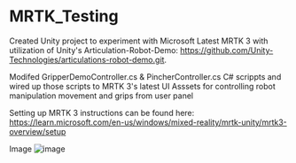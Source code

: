 # MRTK_Testing
Created Unity project to experiment with Microsoft Latest MRTK 3 with utilization of Unity's Articulation-Robot-Demo: https://github.com/Unity-Technologies/articulations-robot-demo.git. 

Modifed GripperDemoController.cs & PincherController.cs C# scrippts and wired up those scripts to MRTK 3's latest UI Asssets for controlling robot manipulation movement and grips from user panel

Setting up MRTK 3 instructions can be found here: https://learn.microsoft.com/en-us/windows/mixed-reality/mrtk-unity/mrtk3-overview/setup


Image
![image](https://user-images.githubusercontent.com/3290334/201193064-969d59d3-1e45-4ecc-8052-dd94a2f2c7eb.png)
